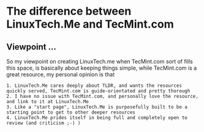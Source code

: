# The difference between LinuxTech.Me and TecMint.com
## Viewpoint ...
  So my viewpoint on creating LinuxTech.me when TecMint.com sort of fills this space, is basically about keeping things simple, while TecMint.com is a great resource, my personal opinion is that
  
    1. LinuxTech.Me cares deeply about TLDR, and wants the resources quickly served, TecMint.com is guide-orientated and pretty thorough
    2. I have no issue with TecMint.com, and personally love the resource, and link to it at LinuxTech.Me
    3. Like a "start page", LinuxTech.Me is purposefully built to be a starting point to get to other deeper resources
    4. LinuxTech.Me prides itself in being full and completely open to review (and criticism ;-) )
    
    
